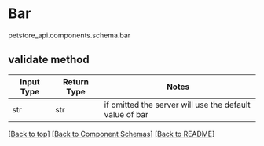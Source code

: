 # Bar
petstore_api.components.schema.bar

## validate method
Input Type | Return Type | Notes
------------ | ------------- | -------------
str | str | if omitted the server will use the default value of bar

[[Back to top]](#top) [[Back to Component Schemas]](../../../README.md#Component-Schemas) [[Back to README]](../../../README.md)
